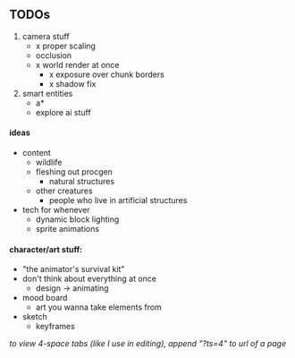 ## TODOs
1) camera stuff
	- x proper scaling
	- occlusion
	- x world render at once
		- x exposure over chunk borders
		- x shadow fix
2) smart entities
	- a\*
	- explore ai stuff

#### ideas
- content
	- wildlife
	- fleshing out procgen
		- natural structures
	- other creatures
		- people who live in artificial structures
- tech for whenever
	- dynamic block lighting
	- sprite animations

#### character/art stuff:
- "the animator's survival kit"
- don't think about everything at once
	- design -> animating
- mood board
	- art you wanna take elements from
- sketch
	- keyframes

*to view 4-space tabs (like I use in editing), append "?ts=4" to url of a page*
